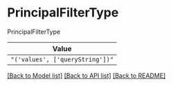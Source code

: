 # PrincipalFilterType

PrincipalFilterType

| **Value** |
| --------- |
| `"('values', ['queryString'])"` |


[[Back to Model list]](../../../README.md#models-v2-link) [[Back to API list]](../../../README.md#apis-v2-link) [[Back to README]](../../../README.md)
